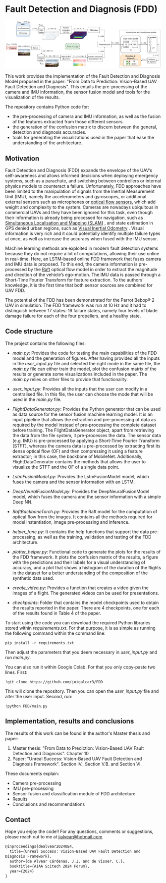# Fault Detection and Diagnosis (FDD)
![FDD architecture](docs/FDD_architecture.PNG)

This work provides the implementation of the Fault Detection and Diagnosis Model proposed in the paper: "From Data to 
Prediction: Vision-Based UAV Fault Detection and Diagnosis". This entails the pre-processing of the camera and IMU
information, the sensor fusion model and tools for the visualization of the results.

The repository contains Python code for:
- the pre-processing of camera and IMU information, as well as the fusion of the features extracted from those 
different sensors.
- the generation of the confusion matrix to discern between the general, detection and diagnosis accuracies.
- tools for generating the visualizations used in the paper that ease the understanding of the architecture.

## Motivation
Fault Detection and Diagnosis (FDD) expands the envelope of the UAV’s self-awareness and allows informed decisions when
 deploying emergency
systems, such as a parachute, and switching between controllers or internal physics models to counteract a failure. 
Unfortunately, FDD approaches have been limited to the manipulation of signals from the
Inertial Measurement Unit (IMU), namely the accelerometers and gyroscopes, or additional external sensors such as
microphones or [optical flow sensors](https://www.researchgate.net/publication/327796861_Fault-Tolerant_Optical_Flow_SensorSINS_Integrated_Navigation_Scheme_for_MAV_in_a_GPS-Denied_Environment), 
which add weight and complexity to the system. Cameras are nowadays
ubiquitous in commercial UAVs and they have been ignored for this task, even though their information is already being
processed for navigation, such as [Simultaneous Localisation and Mapping (SLAM)](https://ieeexplore.ieee.org/document/7781977)
, and state estimation in GPS
denied urban regions, such as [Visual Inertial Odometry](https://arxiv.org/abs/1906.03289)
. Visual information is very rich and it could potentially
identify multiple failure types at once, as well as increase the accuracy when fused with the IMU sensor.

Machine learning methods are exploited in modern fault detection systems because they do not require a lot of
computations, allowing their use online in real-time. Here, an LSTM-based online FDD framework that fuses camera and 
IMU data is proposed.
To this end, the camera information is pre-processed by the [Raft](https://pytorch.org/vision/main/models/raft.html) 
optical flow model in order to extract the magnitude
and direction of the vehicle’s ego-motion. The IMU data is passed through a Short-Time Fourier Transform for
feature extraction. To the authors’ knowledge, it is the first time that both sensor sources are combined for UAV FDD.

The potential of the FDD has been demonstrated for the Parrot Bebop® 2 UAV in simulation. The FDD framework
was run at 10 Hz and it had to distinguish between 17 states: 16 failure states, namely four levels of blade damage failure
for each of the four propellers, and a healthy state.


## Code structure
The project contains the following files:

* *main.py*: Provides the code for testing the main capabilities of the FDD model and the generation of figures. After 
having provided all the inputs in the *user_input.py* file and selected the right mode in the same file, the *main.py* 
file can either train the model, plot the confusion matrix of the results or generate some visualizations included 
in the paper. The *main.py* relies on other files to provide that functionality.
 
* *user_input.py*: Provides all the inputs that the user can modify in a centralised file. In this file, the user can
choose the mode that will be used in the *main.py* file.

* *FlightDataGenerator.py*: Provides the Python generator that can be used as data source for the sensor fusion machine
learning model. It is an input pipeline that allows the extraction and pre-processing of data as required by the model
instead of pre-processing the complete dataset before training. The FlightDataGenerator object, apart from retrieving
the data from the file system, it pre-processes the data. The sensor data (e.g. IMU) is pre-processed by applying
a Short-Time Fourier Transform (STFT), whereas the camera data is pre-processed by extracting first its dense optical
flow (OF) and then compressing it using a feature extractor; in this case, the backbone of MobileNet. Additionally,
FlightDataGenerator contains the methods that allows the user to visualize the STFT and the OF of a single data point.

* *LstmFusionModel.py*: Provides the LstmFusionModel model, which fuses the camera and the sensor information with an
LSTM.

* *DeepNeuralFusionModel.py*: Provides the DeepNeuralFusionModel model, which fuses the camera and the sensor 
information with a simple Deep NN.

* *RaftBackboneTorch.py*: Provides the Raft model for the computation of optical flow from the images. It contains all 
the methods required for model instantiation, image pre-processing and inference.

* *helper_func.py*: It contains the help functions that support the data pre-processing, as well as the training,
validation and testing of the FDD architecture.

* *plotter_helper.py*: Functional code to generate the plots for the results of the FDD framework. It plots the confusion
matrix of the results, a figure with the predictions and their labels for a visual understanding of accuracy, and a 
plot that shows a histogram of the duration of the flights in the dataset for a better understanding of the composition of
the synthetic data used.

* *create_video.py*: Provides a function that creates a video given the images of a flight. The generated videos 
can be used for presentations.

* *checkpoints*: Folder that contains the model checkpoints used to obtain the results reported in the paper. 
There are 4 checkpoints, one for each of the results found in Table 4 of the paper.

To start using the code you can download the required Python libraries stored within _requirements.txt_. For that purpose,
it is as simple as running the following command within the command line:
```shell script
pip install -r requirements.txt
```
Then adjust the parameters that you deem necessary in _user\_input.py_ and run _main.py_.

You can also run it within Google Colab. For that you only copy-paste two lines. First:
```shell script
!git clone https://github.com/joigalcar3/FDD
```
This will clone the repository. Then you can open the _user\_input.py_ file and alter the user input. Second, run:
```shell script
!python FDD/main.py
```

## Implementation, results and conclusions
The results of this work can be found in the author's Master thesis and paper:

1. Master thesis: "From Data to Prediction: Vision-Based UAV Fault Detection and Diagnosis". Chapter 10
2. Paper: "Unreal Success: Vision-Based UAV Fault Detection and Diagnosis Framework". Section IV., Section V.B. and 
Section VI. 

These documents explain:
* Camera pre-processing
* IMU pre-processing
* Sensor fusion and classification module of FDD architecture
* Results
* Conclusions and recommendations

## Contact
Hope you enjoy the code!! For any questions, comments or suggestions, 
please reach out to me at [jialvear@hotmail.com](jialvear@hotmail.com).


    @inproceedings{dealvear2024UE4,
      title={Unreal Success: Vision-Based UAV Fault Detection and Diagnosis Framework},
      author={de Alvear Cárdenas, J.I. and de Visser, C.},
      booktitle={AIAA Scitech 2024 Forum},
      year={2024}
    }

